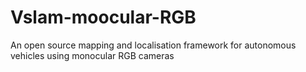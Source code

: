# Vslam-moocular-RGB
An open source mapping and localisation framework for autonomous vehicles using monocular RGB cameras 
